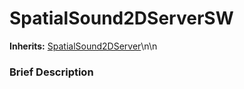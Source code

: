 #  SpatialSound2DServerSW  
**Inherits:** [SpatialSound2DServer](class_spatialsound2dserver)\\n\\n
###  Brief Description  

